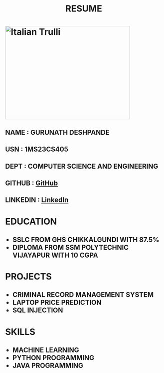 <h1 align = "center">RESUME<h1>

<img src="https://img-cdn.inc.com/image/upload/f_webp,q_auto,c_fit/images/panoramic/elon-musk-mars-inc-GettyImages-1476562177_542711_rtykkb.jpg" alt="Italian Trulli" width = "400" height="300">
<h2>NAME : GURUNATH DESHPANDE</h2>
<h2>USN : 1MS23CS405</h2>
<h2>DEPT : COMPUTER SCIENCE AND ENGINEERING</h2>
<h2>GITHUB : <a href="https://github.com/gurunathdeshpande">GitHub</a></h2>
<h2>LINKEDIN : <a href="https://in.linkedin.com/">LinkedIn</a></h2>

<h1>EDUCATION</h1>
<ul>
  <h2>
  <li>SSLC FROM GHS CHIKKALGUNDI WITH 87.5%</li>
  <li>DIPLOMA FROM SSM POLYTECHNIC VIJAYAPUR WITH 10 CGPA</li>
  </h2>
</ul>

<h1>PROJECTS</h1>
<ul>
  <h2>
  <li>CRIMINAL RECORD MANAGEMENT SYSTEM</li>
  <li>LAPTOP PRICE PREDICTION</li>
  <li>SQL INJECTION</li>
  </h2>
</ul>


<h1>SKILLS</h1>
<ul>
  <h2>
  <li>MACHINE LEARNING</li>
  <li>PYTHON PROGRAMMING</li>
  <li>JAVA PROGRAMMING</li>
  </h2>
</ul>



